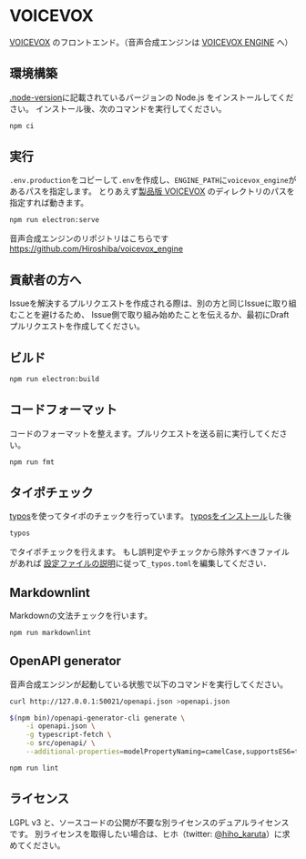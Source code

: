 # VOICEVOX

[VOICEVOX](https://voicevox.hiroshiba.jp/) のフロントエンド。（音声合成エンジンは [VOICEVOX ENGINE](https://github.com/Hiroshiba/voicevox_engine/) へ）

## 環境構築

[.node-version](.node-version)に記載されているバージョンの Node.js をインストールしてください。
インストール後、次のコマンドを実行してください。

```bash
npm ci
```

## 実行

`.env.production`をコピーして`.env`を作成し、`ENGINE_PATH`に`voicevox_engine`があるパスを指定します。
とりあえず[製品版 VOICEVOX](https://voicevox.hiroshiba.jp/) のディレクトリのパスを指定すれば動きます。

```bash
npm run electron:serve
```

音声合成エンジンのリポジトリはこちらです <https://github.com/Hiroshiba/voicevox_engine>

## 貢献者の方へ

Issueを解決するプルリクエストを作成される際は、別の方と同じIssueに取り組むことを避けるため、
Issue側で取り組み始めたことを伝えるか、最初にDraftプルリクエストを作成してください。

## ビルド

```bash
npm run electron:build
```

## コードフォーマット

コードのフォーマットを整えます。プルリクエストを送る前に実行してください。

```bash
npm run fmt
```

## タイポチェック

[typos](https://github.com/crate-ci/typos)を使ってタイポのチェックを行っています。
[typosをインストール](https://github.com/crate-ci/typos#install)した後

```bash
typos
```

でタイポチェックを行えます。
もし誤判定やチェックから除外すべきファイルがあれば
[設定ファイルの説明](https://github.com/crate-ci/typos#false-positives)に従って``_typos.toml``を編集してください．

## Markdownlint

Markdownの文法チェックを行います。

```bash
npm run markdownlint
```

## OpenAPI generator

音声合成エンジンが起動している状態で以下のコマンドを実行してください。

```bash
curl http://127.0.0.1:50021/openapi.json >openapi.json

$(npm bin)/openapi-generator-cli generate \
    -i openapi.json \
    -g typescript-fetch \
    -o src/openapi/ \
    --additional-properties=modelPropertyNaming=camelCase,supportsES6=true,withInterfaces=true,typescriptThreePlus=true

npm run lint
```

## ライセンス

LGPL v3 と、ソースコードの公開が不要な別ライセンスのデュアルライセンスです。
別ライセンスを取得したい場合は、ヒホ（twitter: [@hiho_karuta](https://twitter.com/hiho_karuta)）に求めてください。
